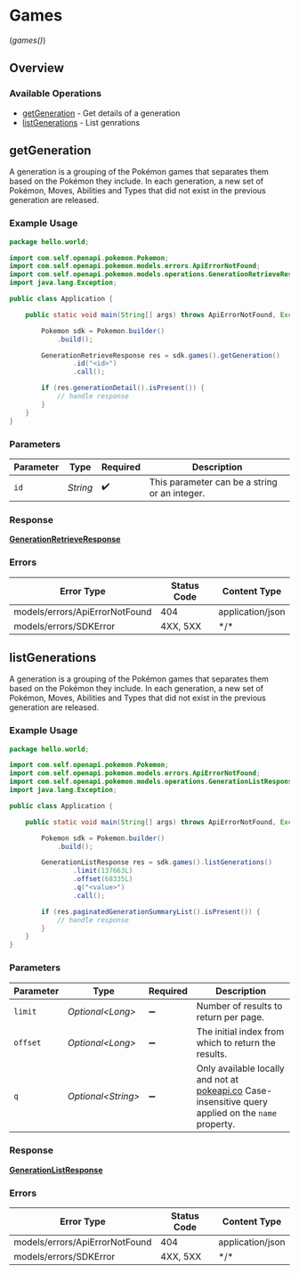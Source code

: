 # Games
(*games()*)

## Overview

### Available Operations

* [getGeneration](#getgeneration) - Get details of a generation
* [listGenerations](#listgenerations) - List genrations

## getGeneration

A generation is a grouping of the Pokémon games that separates them based on the Pokémon they include. In each generation, a new set of Pokémon, Moves, Abilities and Types that did not exist in the previous generation are released.

### Example Usage

```java
package hello.world;

import com.self.openapi.pokemon.Pokemon;
import com.self.openapi.pokemon.models.errors.ApiErrorNotFound;
import com.self.openapi.pokemon.models.operations.GenerationRetrieveResponse;
import java.lang.Exception;

public class Application {

    public static void main(String[] args) throws ApiErrorNotFound, Exception {

        Pokemon sdk = Pokemon.builder()
            .build();

        GenerationRetrieveResponse res = sdk.games().getGeneration()
                .id("<id>")
                .call();

        if (res.generationDetail().isPresent()) {
            // handle response
        }
    }
}
```

### Parameters

| Parameter                                     | Type                                          | Required                                      | Description                                   |
| --------------------------------------------- | --------------------------------------------- | --------------------------------------------- | --------------------------------------------- |
| `id`                                          | *String*                                      | :heavy_check_mark:                            | This parameter can be a string or an integer. |

### Response

**[GenerationRetrieveResponse](../../models/operations/GenerationRetrieveResponse.md)**

### Errors

| Error Type                     | Status Code                    | Content Type                   |
| ------------------------------ | ------------------------------ | ------------------------------ |
| models/errors/ApiErrorNotFound | 404                            | application/json               |
| models/errors/SDKError         | 4XX, 5XX                       | \*/\*                          |

## listGenerations

A generation is a grouping of the Pokémon games that separates them based on the Pokémon they include. In each generation, a new set of Pokémon, Moves, Abilities and Types that did not exist in the previous generation are released.

### Example Usage

```java
package hello.world;

import com.self.openapi.pokemon.Pokemon;
import com.self.openapi.pokemon.models.errors.ApiErrorNotFound;
import com.self.openapi.pokemon.models.operations.GenerationListResponse;
import java.lang.Exception;

public class Application {

    public static void main(String[] args) throws ApiErrorNotFound, Exception {

        Pokemon sdk = Pokemon.builder()
            .build();

        GenerationListResponse res = sdk.games().listGenerations()
                .limit(137663L)
                .offset(68335L)
                .q("<value>")
                .call();

        if (res.paginatedGenerationSummaryList().isPresent()) {
            // handle response
        }
    }
}
```

### Parameters

| Parameter                                                                                                                          | Type                                                                                                                               | Required                                                                                                                           | Description                                                                                                                        |
| ---------------------------------------------------------------------------------------------------------------------------------- | ---------------------------------------------------------------------------------------------------------------------------------- | ---------------------------------------------------------------------------------------------------------------------------------- | ---------------------------------------------------------------------------------------------------------------------------------- |
| `limit`                                                                                                                            | *Optional\<Long>*                                                                                                                  | :heavy_minus_sign:                                                                                                                 | Number of results to return per page.                                                                                              |
| `offset`                                                                                                                           | *Optional\<Long>*                                                                                                                  | :heavy_minus_sign:                                                                                                                 | The initial index from which to return the results.                                                                                |
| `q`                                                                                                                                | *Optional\<String>*                                                                                                                | :heavy_minus_sign:                                                                                                                 | Only available locally and not at [pokeapi.co](https://pokeapi.co/docs/v2) Case-insensitive query applied on the `name` property.  |

### Response

**[GenerationListResponse](../../models/operations/GenerationListResponse.md)**

### Errors

| Error Type                     | Status Code                    | Content Type                   |
| ------------------------------ | ------------------------------ | ------------------------------ |
| models/errors/ApiErrorNotFound | 404                            | application/json               |
| models/errors/SDKError         | 4XX, 5XX                       | \*/\*                          |